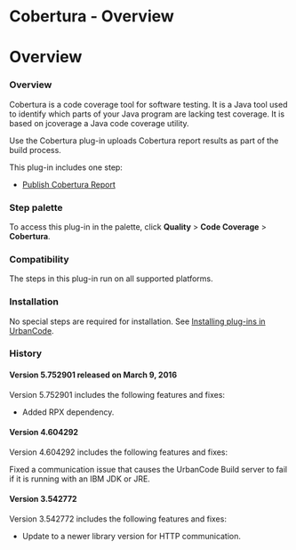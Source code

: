 
Cobertura - Overview
====================

# Overview


### Overview




Cobertura is a code coverage tool for software testing. It is a Java tool used to identify which parts of your Java program are lacking test coverage. It is based on jcoverage a Java code coverage utility.

Use the Cobertura plug-in uploads Cobertura report results as part of the build process.

This plug-in includes one step:

* [Publish Cobertura Report](#publish_cobertura_report)


### Step palette

To access this plug-in in the palette, click **Quality** > **Code Coverage** > **Cobertura**.

### Compatibility

The steps in this plug-in run on all supported platforms.

### Installation

No special steps are required for installation. See [Installing plug-ins in UrbanCode](https://community.ibm.com/community/user/wasdevops/blogs/laurel-dickson-bull1/2022/06/13/install-plugins "Installing plug-ins in UrbanCode").

### History

#### Version 5.752901 released on March 9, 2016

Version 5.752901 includes the following features and fixes:

* Added RPX dependency.

#### Version 4.604292

Version 4.604292 includes the following features and fixes:

Fixed a communication issue that causes the UrbanCode Build server to fail if it is running with an IBM JDK or JRE.


#### Version 3.542772

Version 3.542772 includes the following features and fixes:

* Update to a newer library version for HTTP communication.
